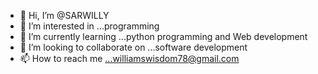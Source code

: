 - 👋 Hi, I’m @SARWILLY
- 👀 I’m interested in ...programming 
- 🌱 I’m currently learning ...python programming and Web development 
- 💞️ I’m looking to collaborate on ...software development 
- 📫 How to reach me ...williamswisdom78@gmail.com

<!---
SARWILLY/SARWILLY is a ✨ special ✨ repository because its `README.md` (this file) appears on your GitHub profile.
You can click the Preview link to take a look at your changes.
--->
